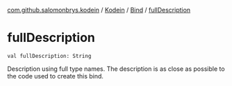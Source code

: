[com.github.salomonbrys.kodein](../../index.md) / [Kodein](../index.md) / [Bind](index.md) / [fullDescription](.)

# fullDescription

`val fullDescription: String`

Description using full type names. The description is as close as possible to the code used to create this bind.

